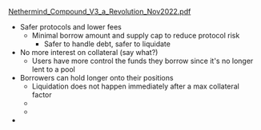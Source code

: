 [Nethermind_Compound_V3_a_Revolution_Nov2022.pdf](https://nethermind.io/wp-content/uploads/2022/12/Nethermind_Compound_V3_a_Revolution_Nov2022.pdf)

- Safer protocols and lower fees
  - Minimal borrow amount and supply cap to reduce protocol risk
    - Safer to handle debt, safer to liquidate
- No more interest on collateral (say what?)
  - Users have more control the funds they borrow since it's no longer lent to a pool
- Borrowers can hold longer onto their positions
  - Liquidation does not happen immediately after a max collateral factor
  -  
  -   
- 